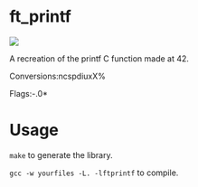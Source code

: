 # ft_printf
<img src ="https://img.shields.io/badge/Result-100%2F100-green"/>

A recreation of the printf C function made at 42.

Conversions:ncspdiuxX%

Flags:-.0*

# Usage
<code>make</code> to generate the library.

<code>gcc -w yourfiles -L. -lftprintf</code> to compile.

